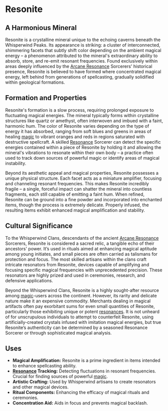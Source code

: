 # Resonite

## A Harmonious Mineral

Resonite is a crystalline mineral unique to the echoing caverns beneath the Whisperwind Peaks. Its appearance is striking: a cluster of interconnected, shimmering facets that subtly shift color depending on the ambient magical energy – a phenomenon attributed to the mineral's extraordinary ability to absorb, store, and re-emit resonant frequencies. Found exclusively within areas deeply influenced by the [Arcane Resonance](/structure/mechanic/class/sorcerer/subclass/arcane-resonance.md) Sorcerers' historical presence, Resonite is believed to have formed where concentrated magical energy, left behind from generations of spellcasting, gradually solidified within geological formations.

## Formation and Properties

Resonite's formation is a slow process, requiring prolonged exposure to fluctuating magical energies. The mineral typically forms within crystalline structures like quartz or amethyst, often interwoven and imbued with a faint, harmonic hum.  The color of Resonite varies depending on the type of energy it has absorbed, ranging from soft blues and greens in areas of healing [magic](/structure/mechanic/magic.md) to vibrant oranges and reds in regions saturated with destructive spellcraft. A skilled [Resonance](/structure/mechanic/resonance.md) Sorcerer can detect the specific energies contained within a piece of Resonite by holding it and allowing the mineral's vibrations to resonate within their own body – a practice often used to track down sources of powerful magic or identify areas of magical instability.

Beyond its aesthetic appeal and magical properties, Resonite possesses a unique physical structure. Each facet acts as a miniature amplifier, focusing and channeling resonant frequencies. This makes Resonite incredibly fragile – a single, forceful impact can shatter the mineral into countless fragments, each still capable of emitting a faint hum. When refined, Resonite can be ground into a fine powder and incorporated into enchanted items, though the process is extremely delicate. Properly infused, the resulting items exhibit enhanced magical amplification and stability.

## Cultural Significance

To the Whisperwind Clans, descendants of the ancient [Arcane Resonance](/structure/mechanic/class/sorcerer/subclass/arcane-resonance.md) Sorcerers, Resonite is considered a sacred relic, a tangible echo of their ancestors' power. It’s used in rituals aimed at enhancing magical aptitude among young initiates, and small pieces are often carried as talismans for protection and focus. The most skilled artisans within the clans craft intricate resonators from Resonite, devices capable of amplifying and focusing specific magical frequencies with unprecedented precision. These resonators are highly prized and used in ceremonies, research, and defensive applications.

Beyond the Whisperwind Clans, Resonite is a highly sought-after resource among [magic](/structure/mechanic/magic.md)-users across the continent. However, its rarity and delicate nature make it an expensive commodity. Merchants dealing in magical artifacts often pay exorbitant sums for even small quantities of Resonite, particularly those exhibiting unique or potent [resonances](/structure/mechanic/resonance.md). It is not unheard of for unscrupulous individuals to attempt to counterfeit Resonite, using artificially-created crystals infused with imitation magical energies, but true Resonite’s authenticity can be determined by a seasoned Resonance Sorcerer or through sophisticated magical analysis.

## Uses

*   **Magical Amplification:** Resonite is a prime ingredient in items intended to enhance spellcasting ability.
*   **[Resonance](/structure/mechanic/resonance.md) Tracking:**  Detecting fluctuations in resonant frequencies. Crucial for finding sources of powerful [magic](/structure/mechanic/magic.md).
*   **Artistic Crafting:** Used by Whisperwind artisans to create resonators and other magical devices.
*   **Ritual Components:** Enhancing the efficacy of magical rituals and ceremonies.
*   **Concentration Aid:**  Aids in focus and prevents magical backlash.
